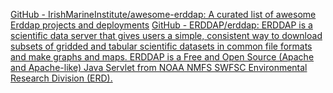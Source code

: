 
[GitHub - IrishMarineInstitute/awesome-erddap: A curated list of awesome Erddap projects and deployments](https://github.com/IrishMarineInstitute/awesome-erddap)
[GitHub - ERDDAP/erddap: ERDDAP is a scientific data server that gives users a simple, consistent way to download subsets of gridded and tabular scientific datasets in common file formats and make graphs and maps. ERDDAP is a Free and Open Source (Apache and Apache-like) Java Servlet from NOAA NMFS SWFSC Environmental Research Division (ERD).](https://github.com/ERDDAP/erddap)
